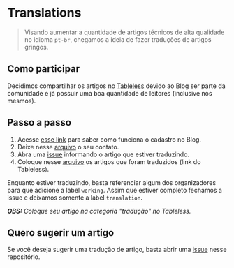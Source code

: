 # Translations

> Visando aumentar a quantidade de artigos técnicos de alta qualidade no idioma `pt-br`, chegamos a ideia de fazer traduções de artigos gringos.

## Como participar

Decidimos compartilhar os artigos no [Tableless](http://tableless.com.br) devido ao Blog ser parte da comunidade e já possuir uma boa quantidade de leitores (inclusive nós mesmos).

## Passo a passo

1. Acesse [esse link](http://tableless.com.br/seja-um-autor/) para saber como funciona o cadastro no Blog.
1. Deixe nesse [arquivo](/projects/translations/contributors.md) o seu contato.
1. Abra uma [issue](https://github.com/femug-abc/femug-abc/issues) informando o artigo que estiver traduzindo.
1. Coloque nesse [arquivo](/projects/translations/translated.md) os artigos que foram traduzidos (link do Tableless).

Enquanto estiver traduzindo, basta referenciar algum dos organizadores para que adicione a label `working`. Assim que estiver completo fechamos a issue e deixamos somente a label `translation`.

***OBS:*** *Coloque seu artigo na categoria "tradução" no Tableless.*

## Quero sugerir um artigo

Se você deseja sugerir uma tradução de artigo, basta abrir uma [issue](https://github.com/femug-abc/femug-abc/issues) nesse repositório.
